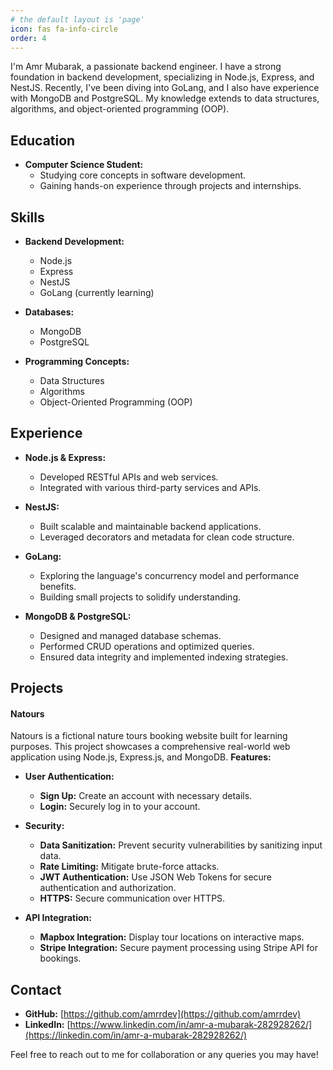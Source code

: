 ```yaml
---
# the default layout is 'page'
icon: fas fa-info-circle
order: 4
---
```


I'm Amr Mubarak, a passionate backend engineer. I have a strong foundation in backend development, specializing in Node.js, Express, and NestJS. Recently, I've been diving into GoLang, and I also have experience with MongoDB and PostgreSQL. My knowledge extends to data structures, algorithms, and object-oriented programming (OOP).

## Education

- **Computer Science Student:**
  - Studying core concepts in software development.
  - Gaining hands-on experience through projects and internships.

## Skills

- **Backend Development:**
  - Node.js
  - Express
  - NestJS
  - GoLang (currently learning)
- **Databases:**

  - MongoDB
  - PostgreSQL

- **Programming Concepts:**
  - Data Structures
  - Algorithms
  - Object-Oriented Programming (OOP)

## Experience

- **Node.js & Express:**

  - Developed RESTful APIs and web services.
  - Integrated with various third-party services and APIs.

- **NestJS:**

  - Built scalable and maintainable backend applications.
  - Leveraged decorators and metadata for clean code structure.

- **GoLang:**

  - Exploring the language's concurrency model and performance benefits.
  - Building small projects to solidify understanding.

- **MongoDB & PostgreSQL:**
  - Designed and managed database schemas.
  - Performed CRUD operations and optimized queries.
  - Ensured data integrity and implemented indexing strategies.

## Projects

#### Natours

Natours is a fictional nature tours booking website built for learning purposes. This project showcases a comprehensive real-world web application using Node.js, Express.js, and MongoDB.
**Features:**

- **User Authentication:**

  - **Sign Up:** Create an account with necessary details.
  - **Login:** Securely log in to your account.

- **Security:**

  - **Data Sanitization:** Prevent security vulnerabilities by sanitizing input data.
  - **Rate Limiting:** Mitigate brute-force attacks.
  - **JWT Authentication:** Use JSON Web Tokens for secure authentication and authorization.
  - **HTTPS:** Secure communication over HTTPS.

- **API Integration:**
  - **Mapbox Integration:** Display tour locations on interactive maps.
  - **Stripe Integration:** Secure payment processing using Stripe API for bookings.

## Contact

<!-- - **Email:** [amrrdev@gmail.com](amrrdev@gmail.com]) -->

- **GitHub:** [https://github.com/amrrdev](https://github.com/amrrdev)
- **LinkedIn:** [https://www.linkedin.com/in/amr-a-mubarak-282928262/](https://linkedin.com/in/amr-a-mubarak-282928262/)

Feel free to reach out to me for collaboration or any queries you may have!
